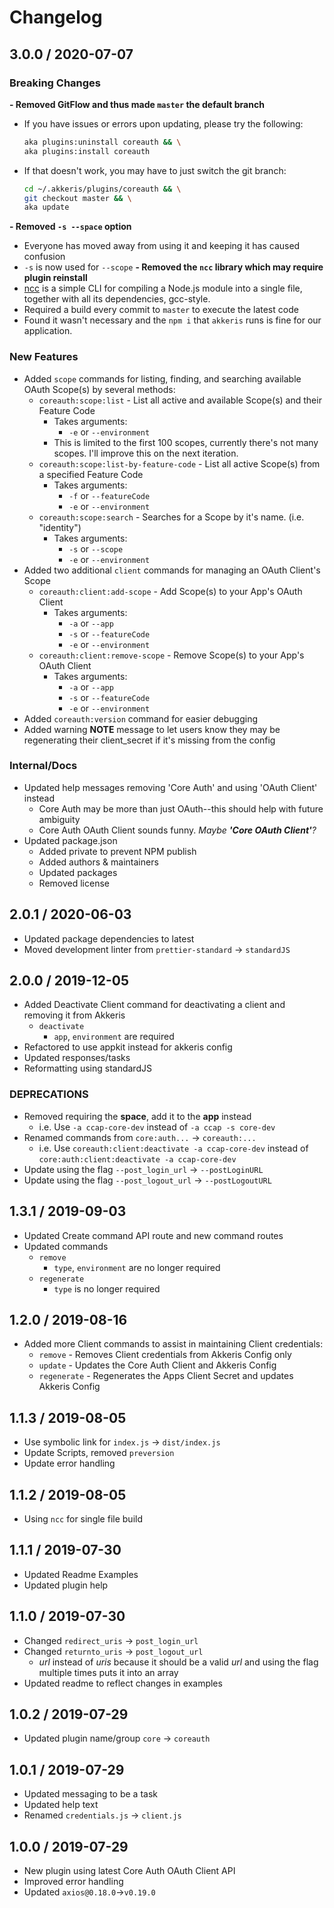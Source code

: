 # Changelog

## 3.0.0 / 2020-07-07

### Breaking Changes

**- Removed GitFlow and thus made `master` the default branch**
  - If you have issues or errors upon updating, please try the following:
    ```zsh
    aka plugins:uninstall coreauth && \
    aka plugins:install coreauth
    ```
  - If that doesn't work, you may have to just switch the git branch:
    ```zsh
    cd ~/.akkeris/plugins/coreauth && \
    git checkout master && \
    aka update
    ```
**- Removed `-s --space` option**
  - Everyone has moved away from using it and keeping it has caused confusion
  - `-s` is now used for `--scope`
**- Removed the `ncc` library which may require plugin reinstall**
  - [ncc](https://github.com/vercel/ncc) is a simple CLI for compiling a Node.js module into a single file, together with all its dependencies, gcc-style.
  - Required a build every commit to `master` to execute the latest code
  - Found it wasn't necessary and the `npm i` that `akkeris` runs is fine for our application.

### New Features

- Added `scope` commands for listing, finding, and searching available OAuth Scope(s) by several methods:
  - `coreauth:scope:list` - List all active and available Scope(s) and their Feature Code
    - Takes arguments:
      - `-e` or `--environment`
    - This is limited to the first 100 scopes, currently there's not many scopes. I'll improve this on the next iteration.
  - `coreauth:scope:list-by-feature-code` - List all active Scope(s) from a specified Feature Code
    - Takes arguments:
      - `-f` or `--featureCode`
      - `-e` or `--environment`
  - `coreauth:scope:search` - Searches for a Scope by it's name. (i.e. "identity")
    - Takes arguments:
      - `-s` or `--scope`
      - `-e` or `--environment`
- Added two additional `client` commands for managing an OAuth Client's Scope
  - `coreauth:client:add-scope` - Add Scope(s) to your App's OAuth Client
    - Takes arguments:
      - `-a` or `--app`
      - `-s` or `--featureCode`
      - `-e` or `--environment`
  - `coreauth:client:remove-scope` - Remove Scope(s) to your App's OAuth Client
    - Takes arguments:
      - `-a` or `--app`
      - `-s` or `--featureCode`
      - `-e` or `--environment`
- Added `coreauth:version` command for easier debugging
- Added warning **NOTE** message to let users know they may be regenerating their client_secret if it's missing from the config

### Internal/Docs
  
  - Updated help messages removing 'Core Auth' and using 'OAuth Client' instead
    - Core Auth may be more than just OAuth--this should help with future ambiguity
    - Core Auth OAuth Client sounds funny. _Maybe **'Core OAuth Client'**?_
  - Updated package.json
    - Added private to prevent NPM publish
    - Added authors & maintainers
    - Updated packages
    - Removed license

## 2.0.1 / 2020-06-03

- Updated package dependencies to latest
- Moved development linter from `prettier-standard` -> `standardJS`

## 2.0.0 / 2019-12-05

- Added Deactivate Client command for deactivating a client and removing it from Akkeris
  - `deactivate`
    - `app`, `environment` are required
- Refactored to use appkit instead for akkeris config
- Updated responses/tasks
- Reformatting using standardJS

### DEPRECATIONS

- Removed requiring the **space**, add it to the **app** instead
  - i.e. Use `-a ccap-core-dev` instead of `-a ccap -s core-dev` 
- Renamed commands from `core:auth...` -> `coreauth:...`
  - i.e. Use `coreauth:client:deactivate -a ccap-core-dev` instead of `core:auth:client:deactivate -a ccap-core-dev`
- Update using the flag `--post_login_url` -> `--postLoginURL`
- Update using the flag `--post_logout_url` -> `--postLogoutURL`

## 1.3.1 / 2019-09-03

- Updated Create command API route and new command routes
- Updated commands
  - `remove`
    - `type`, `environment` are no longer required
  - `regenerate`
    - `type` is no longer required

## 1.2.0 / 2019-08-16

- Added more Client commands to assist in maintaining Client credentials:
  - `remove` - Removes Client credentials from Akkeris Config only
  - `update` - Updates the Core Auth Client and Akkeris Config
  - `regenerate` - Regenerates the Apps Client Secret and updates Akkeris Config

## 1.1.3 / 2019-08-05

- Use symbolic link for `index.js` -> `dist/index.js`
- Update Scripts, removed `preversion`
- Update error handling

## 1.1.2 / 2019-08-05

- Using `ncc` for single file build

## 1.1.1 / 2019-07-30

- Updated Readme Examples
- Updated plugin help

## 1.1.0 / 2019-07-30

- Changed `redirect_uris` -> `post_login_url`
- Changed `returnto_uris` -> `post_logout_url`
  - *url* instead of *uris* because it should be a valid *url* and using the flag multiple times puts it into an array
- Updated readme to reflect changes in examples

## 1.0.2 / 2019-07-29

- Updated plugin name/group `core` -> `coreauth`

## 1.0.1 / 2019-07-29

- Updated messaging to be a task
- Updated help text
- Renamed `credentials.js` -> `client.js`

## 1.0.0 / 2019-07-29

- New plugin using latest Core Auth OAuth Client API
- Improved error handling
- Updated `axios@0.18.0`->`v0.19.0`
